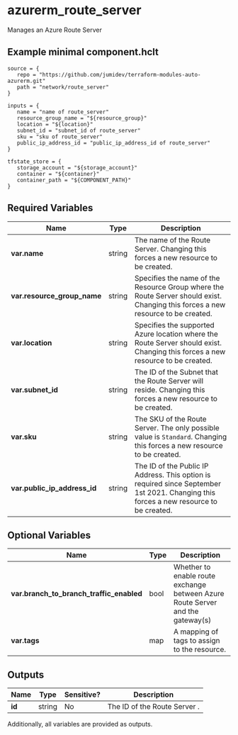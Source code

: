 # azurerm_route_server

Manages an Azure Route Server

## Example minimal component.hclt

```hcl
source = {
   repo = "https://github.com/jumidev/terraform-modules-auto-azurerm.git" 
   path = "network/route_server" 
}

inputs = {
   name = "name of route_server" 
   resource_group_name = "${resource_group}" 
   location = "${location}" 
   subnet_id = "subnet_id of route_server" 
   sku = "sku of route_server" 
   public_ip_address_id = "public_ip_address_id of route_server" 
}

tfstate_store = {
   storage_account = "${storage_account}" 
   container = "${container}" 
   container_path = "${COMPONENT_PATH}" 
}

```

## Required Variables

| Name | Type |  Description |
| ---- | --------- |  ----------- |
| **var.name** | string |  The name of the Route Server. Changing this forces a new resource to be created. | 
| **var.resource_group_name** | string |  Specifies the name of the Resource Group where the Route Server should exist. Changing this forces a new resource to be created. | 
| **var.location** | string |  Specifies the supported Azure location where the Route Server should exist. Changing this forces a new resource to be created. | 
| **var.subnet_id** | string |  The ID of the Subnet that the Route Server will reside. Changing this forces a new resource to be created. | 
| **var.sku** | string |  The SKU of the Route Server. The only possible value is `Standard`. Changing this forces a new resource to be created. | 
| **var.public_ip_address_id** | string |  The ID of the Public IP Address. This option is required since September 1st 2021. Changing this forces a new resource to be created. | 

## Optional Variables

| Name | Type |  Description |
| ---- | --------- |  ----------- |
| **var.branch_to_branch_traffic_enabled** | bool |  Whether to enable route exchange between Azure Route Server and the gateway(s) | 
| **var.tags** | map |  A mapping of tags to assign to the resource. | 



## Outputs

| Name | Type | Sensitive? | Description |
| ---- | ---- | --------- | --------- |
| **id** | string | No  | The ID of the Route Server . | 

Additionally, all variables are provided as outputs.
